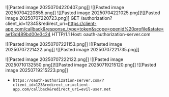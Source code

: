 
![[Pasted image 20250704220407.png]]
![[Pasted image 20250704220855.png]]
![[Pasted image 20250704221025.png]]![[Pasted image 20250707220723.png]]
GET /authorization?client_id=12345&redirect_uri=https://client-app.com/callback&response_type=token&scope=openid%20profile&state=ae13d489bd00e3c24
HTTP/1.1 Host: oauth-authorization-server.com

![[Pasted image 20250707221153.png]]
![[Pasted image 20250707221422.png]]
![[Pasted image 20250707221735.png]]

![[Pasted image 20250707222122.png]]
![[Pasted image 20250710132550.png]]![[Pasted image 20250719215120.png]]
![[Pasted image 20250719215223.png]]
- `https://oauth-authorization-server.com/?client_id=123&redirect_uri=client-app.com/callback&redirect_uri=evil-user.net`